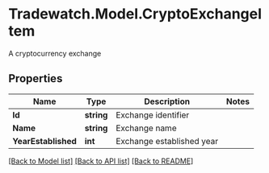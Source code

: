 # Tradewatch.Model.CryptoExchangeItem
A cryptocurrency exchange

## Properties

Name | Type | Description | Notes
------------ | ------------- | ------------- | -------------
**Id** | **string** | Exchange identifier | 
**Name** | **string** | Exchange name | 
**YearEstablished** | **int** | Exchange established year | 

[[Back to Model list]](../README.md#documentation-for-models) [[Back to API list]](../README.md#documentation-for-api-endpoints) [[Back to README]](../README.md)

